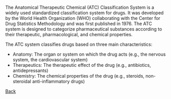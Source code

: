 The Anatomical Therapeutic Chemical (ATC) Classification System is a widely used standardized classification system for drugs. It was developed by the World Health Organization (WHO) collaborating with the Center for Drug Statistics Methodology and was first published in 1976. The ATC system is designed to categorize pharmaceutical substances according to their therapeutic, pharmacological, and chemical properties.

The ATC system classifies drugs based on three main characteristics:
* Anatomy: The organ or system on which the drug acts (e.g., the nervous system, the cardiovascular system)
* Therapeutics: The therapeutic effect of the drug (e.g., antibiotics, antidepressants)
* Chemistry: The chemical properties of the drug (e.g., steroids, non-steroidal anti-inflammatory drugs)



[Back](https://github.com/hmislk/hmis/wiki/Knowledgebase)
